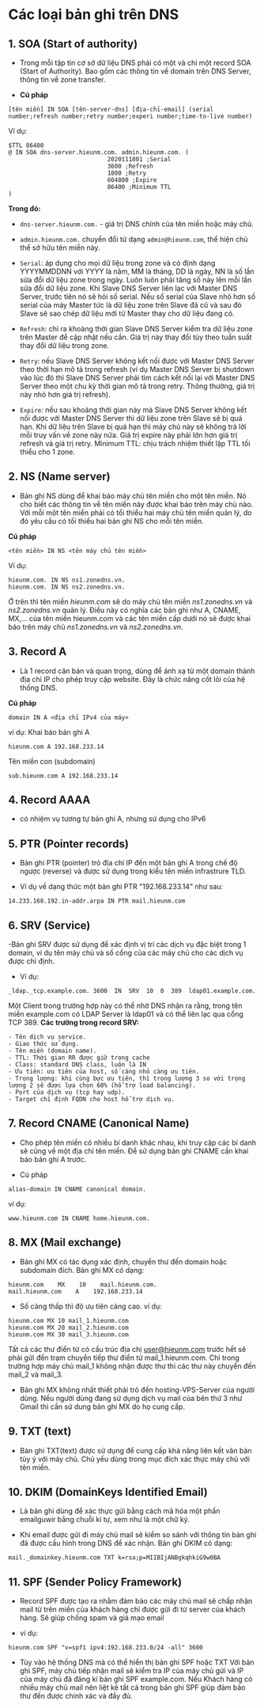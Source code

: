 # Các loại bản ghi trên DNS

## 1. SOA (Start of authority)

- Trong mỗi tập tin cơ sở dữ liệu DNS phải có một và chỉ một record SOA (Start of Authority). Bao gồm các thông tin về domain trên DNS Server, thông tin về zone transfer.

- **Cú pháp**
```
[tên miền] IN SOA [tên-server-dns] [địa-chỉ-email] (serial number;refresh number;retry number;experi number;time-to-live number)
```
Ví dụ:

```
$TTL 86400
@ IN SOA dns-server.hieunm.com. admin.hieunm.com. (
                            2020111801 ;Serial
                            3600 ;Refresh
                            1800 ;Retry
                            604800 ;Expire
                            86400 ;Minimum TTL
)
```
**Trong đó:**

- `dns-server.hieunm.com.` - giá trị DNS chính của tên miền hoặc máy chủ.

- `admin.hieunm.com.` chuyển đổi từ dạng `admin@hieunm.com`, thể hiện chủ thể sở hữu tên miền này.

- `Serial`: áp dụng cho mọi dữ liệu trong zone và có định dạng YYYYMMDDNN với YYYY là năm, MM là tháng, DD là ngày, NN là số lần sửa đổi dữ liệu zone trong ngày. Luôn luôn phải tăng số này lên mỗi lần sửa đổi dữ liệu zone. Khi Slave DNS Server liên lạc với Master DNS Server, trước tiên nó sẽ hỏi số serial. Nếu số serial của Slave nhỏ hơn số serial của máy Master tức là dữ liệu zone trên Slave đã cũ và sau đó Slave sẽ sao chép dữ liệu mới từ Master thay cho dữ liệu đang có.

- `Refresh`: chỉ ra khoảng thời gian Slave DNS Server kiểm tra dữ liệu zone trên Master để cập nhật nếu cần. Giá trị này thay đổi tùy theo tuần suất thay đổi dữ liệu trong zone.

- `Retry`: nếu Slave DNS Server không kết nối được với Master DNS Server theo thời hạn mô tả trong refresh (ví dụ Master DNS Server bị shutdown vào lúc đó thì Slave DNS Server phải tìm cách kết nối lại với Master DNS Server theo một chu kỳ thời gian mô tả trong retry. Thông thường, giá trị này nhỏ hơn giá trị refresh).

- `Expire`: nếu sau khoảng thời gian này mà Slave DNS Server không kết nối được với Master DNS Server thì dữ liệu zone trên Slave sẽ bị quá hạn. Khi dữ liệu trên Slave bị quá hạn thì máy chủ này sẽ không trả lời mỗi truy vấn về zone này nữa. Giá trị expire này phải lớn hơn giá trị refresh và giá trị retry. Minimum TTL: chịu trách nhiệm thiết lập TTL tối thiểu cho 1 zone.

## 2. NS (Name server)

- Bản ghi NS dùng để khai báo máy chủ tên miền cho một tên miền. Nó cho biết các thông tin về tên miền này được khai báo trên máy chủ nào. Với mỗi một tên miền phải có tổi thiểu hai máy chủ tên miền quản lý, do đó yêu cầu có tối thiểu hai bản ghi NS cho mỗi tên miền.

**Cú pháp**
```
<tên miền> IN NS <tên máy chủ tên miền>
```

Ví dụ:
```
hieunm.com. IN NS ns1.zonedns.vn.
hieunm.com. IN NS ns2.zonedns.vn.
```

Ở trên thì tên miền *hieunm.com* sẽ do máy chủ tên miền *ns1.zonedns.vn* và *ns2.zonedns.vn* quản lý. Điều này có nghĩa các bản ghi như A, CNAME, MX,... của tên miền hieunm.com và các tên miền cấp dưới nó sẽ được khai báo trên máy chủ *ns1.zonedns.vn* và *ns2.zonedns.vn*.

## 3. Record A

- Là 1 record căn bản và quan trọng, dùng để ánh xạ từ một domain thành địa chỉ IP cho phép truy cập website. Đây là chức năng cốt lõi của hệ thống DNS.

**Cú pháp**
```
domain IN A <địa chỉ IPv4 của máy>
```
ví dụ: Khai báo bản ghi A
```
hieunm.com A 192.168.233.14
```

Tên miền con (subdomain)
```
sub.hieunm.com A 192.168.233.14
```

## 4. Record AAAA
- có nhiệm vụ tương tự bản ghi A, nhưng sử dụng cho IPv6

## 5. PTR (Pointer records)

- Bản ghi PTR (pointer) trỏ địa chỉ IP đến một bản ghi A trong chế độ ngược (reverse) và được sử dụng trong kiểu tên miền infrastrure TLD.

- Ví dụ về dạng thức một bản ghi PTR "192.168.233.14" như sau:
```
14.233.168.192.in-addr.arpa IN PTR mail.hieunm.com
```

## 6. SRV (Service)

-Bản ghi SRV được sử dụng để xác định vị trí các dịch vụ đặc biệt trong 1 domain, ví dụ tên máy chủ và số cổng của các máy chủ cho các dịch vụ được chỉ định.

- Ví dụ:
```
_ldap._tcp.example.com. 3600  IN  SRV  10  0  389  ldap01.example.com.
```
Một Client trong trường hợp này có thể nhờ DNS nhận ra rằng, trong tên miền example.com có LDAP Server là ldap01 và có thể liên lạc qua cổng TCP 389.
**Các trường trong record SRV:**

    - Tên dịch vụ service.
    - Giao thức sử dụng.
    - Tên miền (domain name).
    - TTL: Thời gian RR được giữ trong cache
    - Class: standard DNS class, luôn là IN
    - Ưu tiên: ưu tiên của host, số càng nhỏ càng ưu tiên.
    - Trọng lượng: khi cùng bực ưu tiên, thì trọng lượng 3 so với trọng lượng 2 sẽ được lựa chọn 60% (hỗ trợ load balancing).
    - Port của dịch vụ (tcp hay udp).
    - Target chỉ định FQDN cho host hỗ trợ dịch vụ.

## 7. Record CNAME (Canonical Name)

- Cho phép tên miền có nhiều bí danh khác nhau, khi truy cập các bí danh sẽ cũng về một địa chỉ tên miền. Để sử dụng bản ghi CNAME cần khai báo bản ghi A trước.

- Cú pháp
```
alias-domain IN CNAME canonical domain.
```

ví dụ:
```
www.hieunm.com IN CNAME home.hieunm.com.
```

## 8. MX (Mail exchange)

- Bản ghi MX có tác dụng xác định, chuyển thư đến domain hoặc subdomain đích. Bản ghi MX có dạng:
```
hieunm.com    MX    10    mail.hieunm.com.
mail.hieunm.com    A    192.168.233.14
```
- Số càng thấp thì độ ưu tiên càng cao. ví dụ:
```
hieunm.com MX 10 mail_1.hieunm.com
hieunm.com MX 20 mail_2.hieunm.com
hieunm.com MX 30 mail_3.hieunm.com
```
Tất cả các thư điển tử có cấu trúc địa chị user@hieunm.com trước hết sẽ phải gửi đến trạm chuyển tiếp thư điển tử mail_1.hieunm.com. Chỉ trong trường hợp máy chủ mail_1 không nhận được thư thì các thư này chuyển đến mail_2 và mail_3.

- Bản ghi MX không nhất thiết phải trỏ đến hosting-VPS-Server của người dùng. Nếu người dùng đang sử dụng dịch vụ mail của bên thứ 3 như Gmail thì cần sử dung bản ghi MX do họ cung cấp.

## 9. TXT (text)

- Bản ghi TXT(text) được sử dụng để cung cấp khả năng liên kết văn bản tùy ý với máy chủ. Chủ yếu dùng trong mục đích xác thực máy chủ với tên miền.

## 10. DKIM (DomainKeys Identified Email)

- Là bản ghi dùng để xác thực gửi bằng cách mã hóa một phần emailguwir bằng chuỗi kí tự, xem như là một chữ ký.

- Khi email được gửi đi máy chủ mail sẽ kiểm so sánh với thông tin bản ghi đã được cấu hình trong DNS để xác nhận. Bản ghi DKIM có dạng:
```
mail._domainkey.hieunm.com TXT k=rsa;p=MIIBIjANBgkqhkiG9w0BA
```

## 11. SPF (Sender Policy Framework)

- Record SPF được tạo ra nhằm đảm bảo các máy chủ mail sẽ chấp nhận mail từ trên miền của khách hàng chỉ được gửi đi từ server của khách hàng. Sẽ giúp chống spam và giả mạo email

- ví dụ:
```
hieunm.com SPF "v=spf1 ipv4:192.168.233.0/24 -all" 3600
```

- Tùy vào hệ thống DNS mà có thể hiển thị bản ghi SPF hoặc TXT Với bản ghi SPF, máy chủ tiếp nhận mail sẽ kiểm tra IP của máy chủ gửi và IP của máy chủ đã đăng kí bản ghi SPF example.com. Nếu Khách hàng có nhiều máy chủ mail nên liệt kê tất cả trong bản ghi SPF giúp đảm bảo thư đến được chính xác và đầy đủ.